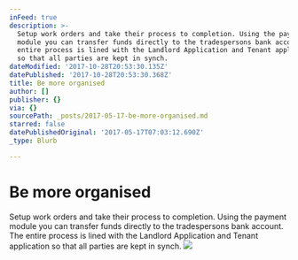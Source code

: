 ```yaml
---
inFeed: true
description: >-
  Setup work orders and take their process to completion. Using the payment
  module you can transfer funds directly to the tradespersons bank account. The
  entire process is lined with the Landlord Application and Tenant application
  so that all parties are kept in synch.
dateModified: '2017-10-28T20:53:30.135Z'
datePublished: '2017-10-28T20:53:30.368Z'
title: Be more organised
author: []
publisher: {}
via: {}
sourcePath: _posts/2017-05-17-be-more-organised.md
starred: false
datePublishedOriginal: '2017-05-17T07:03:12.690Z'
_type: Blurb

---
```

# Be more organised

Setup work orders and take their process to completion. Using the payment module you can transfer funds directly to the tradespersons bank account. The entire process is lined with the Landlord Application and Tenant application so that all parties are kept in synch.
![](https://the-grid-user-content.s3-us-west-2.amazonaws.com/ce25d773-ff92-41c9-8f90-1f3bb9e951cc.jpg)